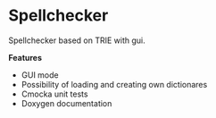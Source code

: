 # Spellchecker
Spellchecker based on TRIE with gui.

**Features**
* GUI mode
* Possibility of loading and creating own dictionares
* Cmocka unit tests
* Doxygen documentation
